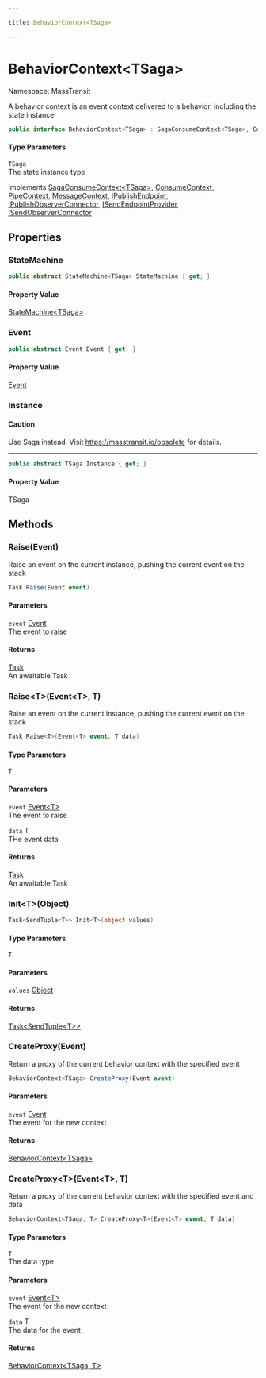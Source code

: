 ```yaml
---

title: BehaviorContext<TSaga>

---
```


# BehaviorContext\<TSaga\>

Namespace: MassTransit

A behavior context is an event context delivered to a behavior, including the state instance

```csharp
public interface BehaviorContext<TSaga> : SagaConsumeContext<TSaga>, ConsumeContext, PipeContext, MessageContext, IPublishEndpoint, IPublishObserverConnector, ISendEndpointProvider, ISendObserverConnector
```

#### Type Parameters

`TSaga`<br/>
The state instance type

Implements [SagaConsumeContext\<TSaga\>](../masstransit/sagaconsumecontext-1), [ConsumeContext](../masstransit/consumecontext), [PipeContext](../masstransit/pipecontext), [MessageContext](../masstransit/messagecontext), [IPublishEndpoint](../masstransit/ipublishendpoint), [IPublishObserverConnector](../masstransit/ipublishobserverconnector), [ISendEndpointProvider](../masstransit/isendendpointprovider), [ISendObserverConnector](../masstransit/isendobserverconnector)

## Properties

### **StateMachine**

```csharp
public abstract StateMachine<TSaga> StateMachine { get; }
```

#### Property Value

[StateMachine\<TSaga\>](../masstransit/statemachine-1)<br/>

### **Event**

```csharp
public abstract Event Event { get; }
```

#### Property Value

[Event](../masstransit/event)<br/>

### **Instance**

#### Caution

Use Saga instead. Visit https://masstransit.io/obsolete for details.

---

```csharp
public abstract TSaga Instance { get; }
```

#### Property Value

TSaga<br/>

## Methods

### **Raise(Event)**

Raise an event on the current instance, pushing the current event on the stack

```csharp
Task Raise(Event event)
```

#### Parameters

`event` [Event](../masstransit/event)<br/>
The event to raise

#### Returns

[Task](https://learn.microsoft.com/en-us/dotnet/api/system.threading.tasks.task)<br/>
An awaitable Task

### **Raise\<T\>(Event\<T\>, T)**

Raise an event on the current instance, pushing the current event on the stack

```csharp
Task Raise<T>(Event<T> event, T data)
```

#### Type Parameters

`T`<br/>

#### Parameters

`event` [Event\<T\>](../masstransit/event-1)<br/>
The event to raise

`data` T<br/>
THe event data

#### Returns

[Task](https://learn.microsoft.com/en-us/dotnet/api/system.threading.tasks.task)<br/>
An awaitable Task

### **Init\<T\>(Object)**

```csharp
Task<SendTuple<T>> Init<T>(object values)
```

#### Type Parameters

`T`<br/>

#### Parameters

`values` [Object](https://learn.microsoft.com/en-us/dotnet/api/system.object)<br/>

#### Returns

[Task\<SendTuple\<T\>\>](https://learn.microsoft.com/en-us/dotnet/api/system.threading.tasks.task-1)<br/>

### **CreateProxy(Event)**

Return a proxy of the current behavior context with the specified event

```csharp
BehaviorContext<TSaga> CreateProxy(Event event)
```

#### Parameters

`event` [Event](../masstransit/event)<br/>
The event for the new context

#### Returns

[BehaviorContext\<TSaga\>](../masstransit/behaviorcontext-1)<br/>

### **CreateProxy\<T\>(Event\<T\>, T)**

Return a proxy of the current behavior context with the specified event and data

```csharp
BehaviorContext<TSaga, T> CreateProxy<T>(Event<T> event, T data)
```

#### Type Parameters

`T`<br/>
The data type

#### Parameters

`event` [Event\<T\>](../masstransit/event-1)<br/>
The event for the new context

`data` T<br/>
The data for the event

#### Returns

[BehaviorContext\<TSaga, T\>](../masstransit/behaviorcontext-2)<br/>
